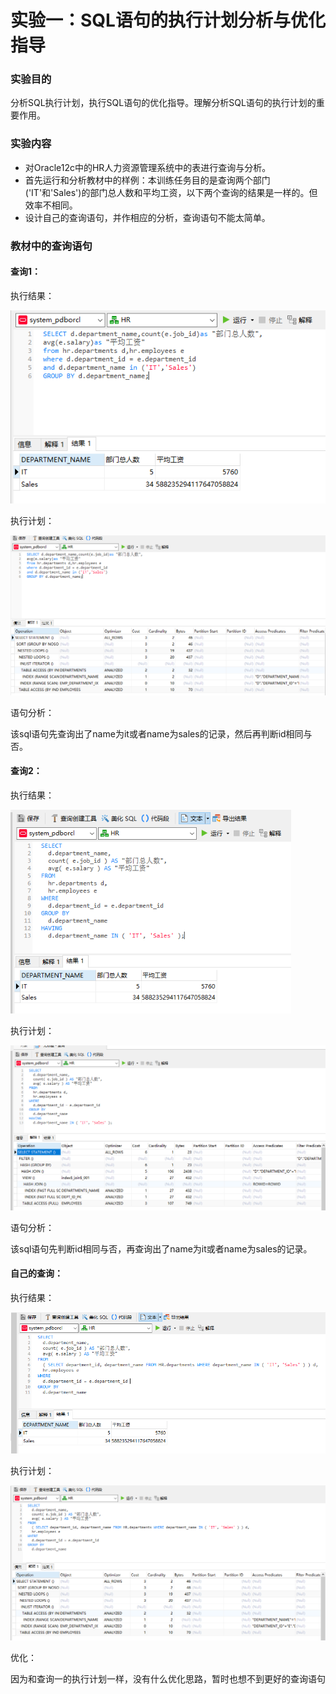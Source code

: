 # 实验一：SQL语句的执行计划分析与优化指导



### 实验目的

分析SQL执行计划，执行SQL语句的优化指导。理解分析SQL语句的执行计划的重要作用。

### 实验内容

- 对Oracle12c中的HR人力资源管理系统中的表进行查询与分析。
- 首先运行和分析教材中的样例：本训练任务目的是查询两个部门('IT'和'Sales')的部门总人数和平均工资，以下两个查询的结果是一样的。但效率不相同。
- 设计自己的查询语句，并作相应的分析，查询语句不能太简单。

### 教材中的查询语句

#### 查询1：

执行结果：

![image-20210315214713853](https://github.com/peonytao/oracle/blob/main/test1/result1.png)



执行计划：

<img src="https://github.com/peonytao/oracle/blob/main/test1/result1-1.png" alt="image-20210315215345660" style="zoom: 67%;" />

语句分析：

该sql语句先查询出了name为it或者name为sales的记录，然后再判断id相同与否。



#### 查询2：

执行结果：

<img src="https://github.com/peonytao/oracle/blob/main/test1/result2.png" alt="image-20210315215554967" style="zoom:80%;" />

执行计划：

<img src="https://github.com/peonytao/oracle/blob/main/test1/result2-1.png" alt="image-20210315215735531" style="zoom: 50%;" />

语句分析：

该sql语句先判断id相同与否，再查询出了name为it或者name为sales的记录。

#### 自己的查询：

执行结果：

<img src="https://github.com/peonytao/oracle/blob/main/test1/result3.png" alt="image-20210315220704494" style="zoom: 80%;" />

执行计划：

<img src="https://github.com/peonytao/oracle/blob/main/test1/result3-1.png" alt="image-20210315220746297" style="zoom:67%;" />

优化：

因为和查询一的执行计划一样，没有什么优化思路，暂时也想不到更好的查询语句
